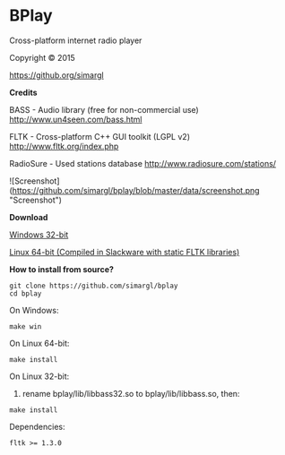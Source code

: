 BPlay
======= 

Cross-platform internet radio player

Copyright © 2015

<https://github.org/simargl>

**Credits**

BASS - Audio library (free for non-commercial use) 
http://www.un4seen.com/bass.html

FLTK - Cross-platform C++ GUI toolkit (LGPL v2) 
http://www.fltk.org/index.php

RadioSure - Used stations database 
http://www.radiosure.com/stations/

![Screenshot]
(https://github.com/simargl/bplay/blob/master/data/screenshot.png "Screenshot")

**Download**

[Windows 32-bit](https://github.com/simargl/bplay/raw/master/releases/bplay-1.0.5-win32.tar.xz)

[Linux 64-bit (Compiled in Slackware with static FLTK libraries)](https://github.com/simargl/bplay/raw/master/releases/bplay-1.0.5-linux64.tar.xz)

**How to install from source?**
````
git clone https://github.com/simargl/bplay
cd bplay
````
On Windows:
````
make win
````
On Linux 64-bit:
````
make install
````
On Linux 32-bit:

1. rename bplay/lib/libbass32.so to bplay/lib/libbass.so, then:
````
make install
````
Dependencies:
````
fltk >= 1.3.0
````

